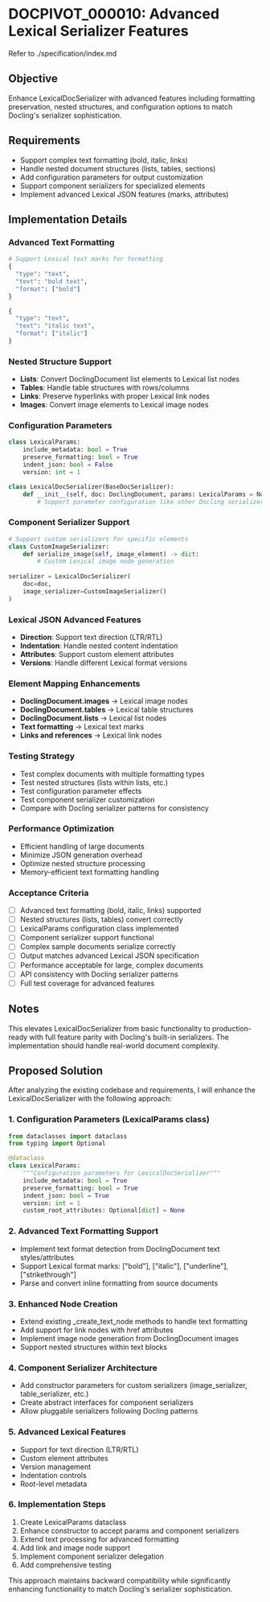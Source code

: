 # DOCPIVOT_000010: Advanced Lexical Serializer Features

Refer to ./specification/index.md

## Objective

Enhance LexicalDocSerializer with advanced features including formatting preservation, nested structures, and configuration options to match Docling's serializer sophistication.

## Requirements

- Support complex text formatting (bold, italic, links)
- Handle nested document structures (lists, tables, sections)  
- Add configuration parameters for output customization
- Support component serializers for specialized elements
- Implement advanced Lexical JSON features (marks, attributes)

## Implementation Details

### Advanced Text Formatting
```python
# Support Lexical text marks for formatting
{
  "type": "text",
  "text": "bold text",
  "format": ["bold"]
}

{
  "type": "text", 
  "text": "italic text",
  "format": ["italic"]
}
```

### Nested Structure Support
- **Lists**: Convert DoclingDocument list elements to Lexical list nodes
- **Tables**: Handle table structures with rows/columns
- **Links**: Preserve hyperlinks with proper Lexical link nodes
- **Images**: Convert image elements to Lexical image nodes

### Configuration Parameters
```python
class LexicalParams:
    include_metadata: bool = True
    preserve_formatting: bool = True
    indent_json: bool = False
    version: int = 1

class LexicalDocSerializer(BaseDocSerializer):
    def __init__(self, doc: DoclingDocument, params: LexicalParams = None, **kwargs):
        # Support parameter configuration like other Docling serializers
```

### Component Serializer Support
```python
# Support custom serializers for specific elements
class CustomImageSerializer:
    def serialize_image(self, image_element) -> dict:
        # Custom Lexical image node generation
        
serializer = LexicalDocSerializer(
    doc=doc,
    image_serializer=CustomImageSerializer()
)
```

### Lexical JSON Advanced Features
- **Direction**: Support text direction (LTR/RTL)
- **Indentation**: Handle nested content indentation
- **Attributes**: Support custom element attributes
- **Versions**: Handle different Lexical format versions

### Element Mapping Enhancements
- **DoclingDocument.images** → Lexical image nodes
- **DoclingDocument.tables** → Lexical table structures
- **DoclingDocument.lists** → Lexical list nodes  
- **Text formatting** → Lexical text marks
- **Links and references** → Lexical link nodes

### Testing Strategy
- Test complex documents with multiple formatting types
- Test nested structures (lists within lists, etc.)
- Test configuration parameter effects
- Test component serializer customization
- Compare with Docling serializer patterns for consistency

### Performance Optimization
- Efficient handling of large documents
- Minimize JSON generation overhead  
- Optimize nested structure processing
- Memory-efficient text formatting handling

### Acceptance Criteria

- [ ] Advanced text formatting (bold, italic, links) supported
- [ ] Nested structures (lists, tables) convert correctly
- [ ] LexicalParams configuration class implemented
- [ ] Component serializer support functional
- [ ] Complex sample documents serialize correctly
- [ ] Output matches advanced Lexical JSON specification
- [ ] Performance acceptable for large, complex documents
- [ ] API consistency with Docling serializer patterns
- [ ] Full test coverage for advanced features

## Notes

This elevates LexicalDocSerializer from basic functionality to production-ready with full feature parity with Docling's built-in serializers. The implementation should handle real-world document complexity.

## Proposed Solution

After analyzing the existing codebase and requirements, I will enhance the LexicalDocSerializer with the following approach:

### 1. Configuration Parameters (LexicalParams class)
```python
from dataclasses import dataclass
from typing import Optional

@dataclass
class LexicalParams:
    """Configuration parameters for LexicalDocSerializer"""
    include_metadata: bool = True
    preserve_formatting: bool = True
    indent_json: bool = True
    version: int = 1
    custom_root_attributes: Optional[dict] = None
```

### 2. Advanced Text Formatting Support
- Implement text format detection from DoclingDocument text styles/attributes
- Support Lexical format marks: ["bold"], ["italic"], ["underline"], ["strikethrough"]
- Parse and convert inline formatting from source documents

### 3. Enhanced Node Creation
- Extend existing _create_text_node methods to handle text formatting
- Add support for link nodes with href attributes
- Implement image node generation from DoclingDocument images
- Support nested structures within text blocks

### 4. Component Serializer Architecture
- Add constructor parameters for custom serializers (image_serializer, table_serializer, etc.)
- Create abstract interfaces for component serializers
- Allow pluggable serializers following Docling patterns

### 5. Advanced Lexical Features
- Support for text direction (LTR/RTL)
- Custom element attributes
- Version management
- Indentation controls
- Root-level metadata

### 6. Implementation Steps
1. Create LexicalParams dataclass
2. Enhance constructor to accept params and component serializers
3. Extend text processing for advanced formatting
4. Add link and image node support
5. Implement component serializer delegation
6. Add comprehensive testing

This approach maintains backward compatibility while significantly enhancing functionality to match Docling's serializer sophistication.